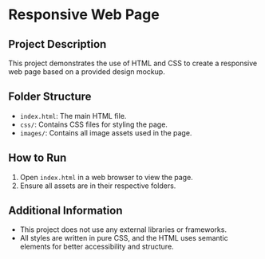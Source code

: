 # Responsive Web Page

## Project Description
This project demonstrates the use of HTML and CSS to create a responsive web page based on a provided design mockup.

## Folder Structure
- `index.html`: The main HTML file.
- `css/`: Contains CSS files for styling the page.
- `images/`: Contains all image assets used in the page.

## How to Run
1. Open `index.html` in a web browser to view the page.
2. Ensure all assets are in their respective folders.

## Additional Information
- This project does not use any external libraries or frameworks.
- All styles are written in pure CSS, and the HTML uses semantic elements for better accessibility and structure.
